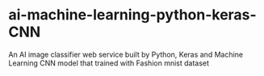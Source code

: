 # ai-machine-learning-python-keras-CNN
An AI image classifier web service built by Python, Keras and Machine Learning CNN model that trained with Fashion mnist dataset

